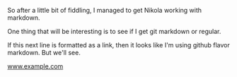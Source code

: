 <!-- 
.. title: Testing Markdown
.. slug: testing-markdown
.. date: 2015-08-27 21:06:24 UTC-04:00
.. tags: 
.. category: 
.. link: 
.. description: 
.. type: text
-->

So after a little bit of fiddling, I managed to get Nikola working with markdown.

One thing that will be interesting is to see if I get git markdown or regular.

If this next line is formatted as a link, then it looks like I'm using github flavor markdown. But we'll see.

www.example.com
